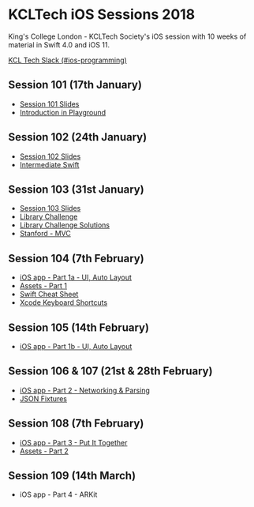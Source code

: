 # KCLTech iOS Sessions 2018
King's College London - KCLTech Society's iOS session with 10 weeks of material in Swift 4.0 and iOS 11.

[KCL Tech Slack (#ios-programming)](https://kcltechhq.slack.com)

## Session 101 (17th January)

- [Session 101 Slides](session101/session101_2018.pdf)
- [Introduction in Playground](session101/session101.playground)

## Session 102 (24th January)

- [Session 102 Slides](session102/session102_2018.pdf)
- [Intermediate Swift](session102/session102.playground)

## Session 103 (31st January)

- [Session 103 Slides](session103/session103_2018.pdf)
- [Library Challenge](session103/Library.playground)
- [Library Challenge Solutions](session103/LibrarySolutions.playground)
- [Stanford - MVC](https://www.youtube.com/watch?v=4iGdu4IWMFc)

## Session 104 (7th February)

- [iOS app - Part 1a - UI, Auto Layout](session104/XMap)
- [Assets - Part 1](session104/assets)
- [Swift Cheat Sheet](session104/SwiftCheatSheet.pdf)
- [Xcode Keyboard Shortcuts](session104/XcodeKeyboardShortcuts.pdf)

## Session 105 (14th February)

- [iOS app - Part 1b - UI, Auto Layout](session105/XMap)

## Session 106 & 107 (21st & 28th February)

- [iOS app - Part 2 - Networking & Parsing](session106/XMap)
- [JSON Fixtures](session106/fixtures)

## Session 108 (7th February)

- [iOS app - Part 3 - Put It Together](session108/XMap)
- [Assets - Part 2](session108/assets)

## Session 109 (14th March)

- iOS app - Part 4 - ARKit

